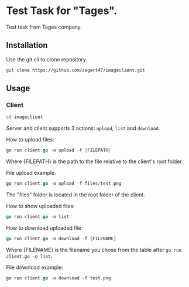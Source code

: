 # Test Task for "Tages".

Test task from Tages company.

## Installation

Use the git cli to clone repository.

```bash
git clone https://github.com/zagart47/imageclient.git
```

## Usage

### Client
```bash
cd imageclient
```

Server and client supports 3 actions:
```upload```, ```list``` and ```download```.

How to upload files:
```go
go run client.go -o upload -f {FILEPATH}
```
Where {FILEPATH} is the path to the file relative to the client's root folder.

File upload example:
```go
go run client.go -o upload -f files/test.png
```
The "files" folder is located in the root folder of the client.

How to show uploaded files:
```go
go run client.go -o list
```


How to download uploaded file:
```go
go run client.go -o download -f {FILENAME}
```
Where {FILENAME} is the filename you chose from the table after ```go run client.go -o list```.

File download example:
```go
go run client.go -o download -f test.png
```
